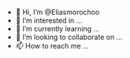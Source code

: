 - 👋 Hi, I’m @Eliasmorochoo
- 👀 I’m interested in ...
- 🌱 I’m currently learning ...
- 💞️ I’m looking to collaborate on ...
- 📫 How to reach me ...

<!---
Eliasmorochoo/Eliasmorochoo is a ✨ special ✨ repository because its `README.md` (this file) appears on your GitHub profile.
You can click the Preview link to take a look at your changes.
--->
